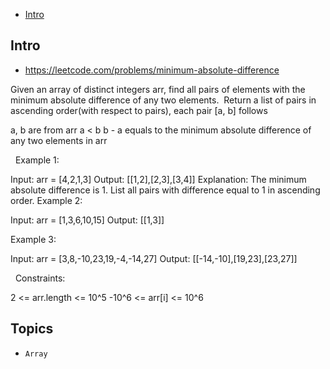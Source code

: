 - [Intro](#intro)

## Intro

- https://leetcode.com/problems/minimum-absolute-difference

Given an array of distinct integers arr, find all pairs of elements with the minimum absolute difference of any two elements. 
Return a list of pairs in ascending order(with respect to pairs), each pair [a, b] follows

a, b are from arr
a < b
b - a equals to the minimum absolute difference of any two elements in arr

 
Example 1:

Input: arr = [4,2,1,3]
Output: [[1,2],[2,3],[3,4]]
Explanation: The minimum absolute difference is 1. List all pairs with difference equal to 1 in ascending order.
Example 2:

Input: arr = [1,3,6,10,15]
Output: [[1,3]]

Example 3:

Input: arr = [3,8,-10,23,19,-4,-14,27]
Output: [[-14,-10],[19,23],[23,27]]

 
Constraints:

2 <= arr.length <= 10^5
-10^6 <= arr[i] <= 10^6



## Topics

- `Array`


